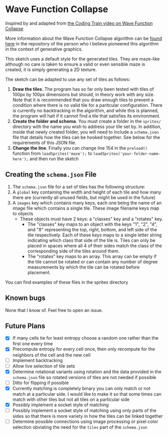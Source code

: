 # Wave Function Collapse
Inspired by and adapted from [the Coding Train video on Wave Function Collapse](https://www.youtube.com/watch?v=rI_y2GAlQFM)

More information about the Wave Function Collapse algorithm can be [found here](https://github.com/mxgmn/WaveFunctionCollapse) in the repository of the person who I believe pioneered this algorithm in the context of generative graphics.

This sketch uses a default style for the generated tiles. They are maze-like although no care is taken to ensure a valid or even sensible maze is created, it is simply generating a 2D texture.

The sketch can be adapted to use any set of tiles as follows:
  1.  **Draw the tiles**. The program has so far only been tested with tiles of 100px by 100px dimensions but should, in theory work with any size. Note that it is recommended that you draw enough tiles to prevent a condition where there is no valid tile for a paritcular configuration. There is currently no backtracking in the algorithm, and while this is planned, the program will halt if it cannot find a tile that satisfies its environment.
  2.  **Create the folder and schema**. You must create a folder in the `sprites/` directory with the name you wish to address your tile set by. In addition, inside that newly created folder, you will need to include a `schema.json` file that details how the tiles can be hooked together. See below for the requirements of this JSON file.
  3.  **Change the line**. Finally you can change line 154 in the `preload()` function from `loadSprites('maze');` to `loadSprites('your-folder-name-here');` and then run the sketch

## Creating the `schema.json` File

  1.  The `schema.json` file for a set of tiles has the following structure:
  2.  A `global` key containing the width and height of each tile and how many there are (currently all unused fields, but might be used in the future)
  3.  A `images` key which contains many keys, each one being the name of an image file which contains a single tile. These image filename keys map to objects
      -  These objects must have 2 keys: a "classes" key and a "rotates" key.
          -  The "classes" key maps to an object with the keys "1", "2", "4", and "8" representing the top, right, bottom, and left side of the tile respectively. Each of these keys maps to a single letter string indicating which class that side of the tile is. Tiles can only be placed in spaces where all 4 of their sides match the class of the corresponding side of the tiles around them.
          -  The "rotates" key maps to an array. This array can be empty if the tile cannot be rotated or can contain any number of degree measurements by which the tile can be rotated before placement.

You can find examples of these files in the sprites directory

## Known bugs
None that I know of. Feel free to open an issue.

## Future Plans
 - [x]  If many cells tie for least entropy choose a random one rather than the first one every time
 - [x]  Precompute entropy for every cell once, then only recompute for the neighbors of the cell and the new cell
 - [ ]  Implement backtracking
 - [ ]  Allow live selection of tile sets
 - [x]  Determine rotational variants using rotation and the data provided in the `schema.json` file so rotated versions of tiles are not needed if possible
 - [ ]  Ditto for flipping if possible
 - [x]  Currently matching is completely binary you can only match or not match at a particular side. I would like to make it so that some times can match with other tiles but not all tiles on a particular side
 - [x]  Possibly implement a socket style of matching
 - [ ]  Possibly implement a socket style of matching using only parts of the sides so that there is more variety in how the tiles can be linked together
 - [ ]  Determine possible connections using image processing or pixel color selection obviating the need for the `tiles` part of the `schema.json`
